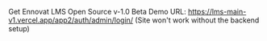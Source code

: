 Get Ennovat LMS Open Source v-1.0 Beta
Demo URL: https://lms-main-v1.vercel.app/app2/auth/admin/login/
(Site won't work without the backend setup)
